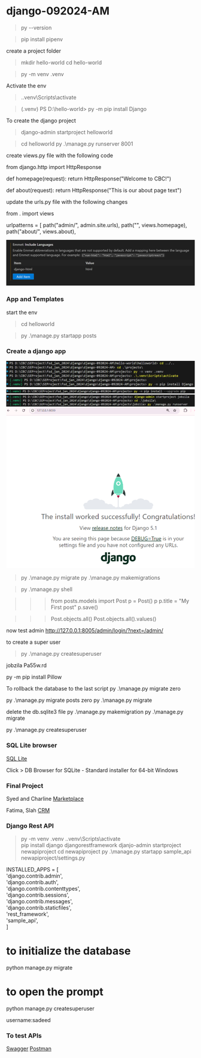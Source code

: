 # django-092024-AM

>py --version

>pip install pipenv

create a project folder 

>mkdir hello-world
>cd hello-world

>py -m venv .venv

Activate the env
>.\.venv\Scripts\activate

>(.venv) PS D:\hello-world> py -m pip install Django

To create the django project
>django-admin startproject helloworld

>cd helloworld
>py .\manage.py runserver 8001

create views.py file with the following code

from django.http import HttpResponse


def homepage(request):
    return HttpResponse("Welcome to CBC!")


def about(request):
    return HttpResponse("This is our about page text")


update the urls.py file with the following changes

from . import views

urlpatterns = [
    path("admin/", admin.site.urls),
    path("", views.homepage),
    path("about/", views.about),

![Emmit Include Languages](Assets/emmit.png)

### App and Templates

start the env

>cd helloworld

>py .\manage.py startapp posts

### Create a django app
![Step 1](/Assets/create-new-project-step1.png)
![Step 2](/Assets/create-new-project-step2.png)
![Step 3](/Assets/create-new-project-step3.png)
![Step 4](/Assets/create-new-project-step4.png)



>py .\manage.py migrate
>py .\manage.py makemigrations

>py .\manage.py shell 

>>> from posts.models import Post
>>> p = Post()
>>> p
>>> p.title = "My First post"
>>> p.save()

>>> Post.objects.all()
>>> Post.objects.all().values()


now test admin 
http://127.0.0.1:8005/admin/login/?next=/admin/


to create a super user

>py .\manage.py createsuperuser

jobzila
Pa55w.rd


py -m pip install Pillow

To rollback the database to the last script
py .\manage.py migrate <app name> zero

py .\manage.py migrate posts zero
py .\manage.py migrate


delete the db.sqlite3 file
py .\manage.py makemigration
py .\manage.py migrate

py .\manage.py createsuperuser

### SQL Lite browser

[SQL Lite](https://sqlitebrowser.org/dl/)

Click > DB Browser for SQLite - Standard installer for 64-bit Windows

### Final Project

Syed and Charline
[Marketplace](https://www.freecodecamp.org/news/learn-django-by-building-a-marketplace/)


Fatima, Slah
[CRM](https://www.youtube.com/watch?v=t10QcFx7d5k&ab_channel=freeCodeCamp.org)


### Django Rest API


>py -m venv .venv 
>.\.venv\Scripts\activate   
>pip install django djangorestframework
>djanjo-admin startproject newapiproject
> cd newapiproject
> py .\manage.py startapp sample_api 
> newapiproject/settings.py

INSTALLED_APPS = [  
    'django.contrib.admin',  
    'django.contrib.auth',  
    'django.contrib.contenttypes',  
    'django.contrib.sessions',  
    'django.contrib.messages',  
    'django.contrib.staticfiles',  
    'rest_framework',  
    'sample_api',  
] 


# to initialize the database   
python manage.py migrate   
# to open the prompt  
python manage.py createsuperuser  

username:sadeed



### To test APIs

[Swagger](https://swagger.io/)
[Postman](https://www.postman.com/)
